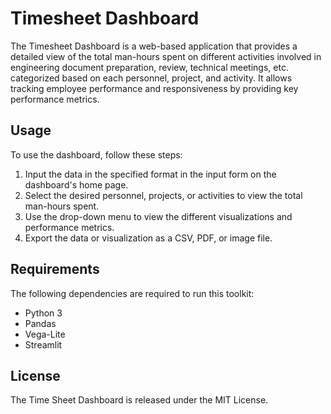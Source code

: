 # Timesheet Dashboard

The Timesheet Dashboard is a web-based application that provides a detailed view of the total man-hours spent on different activities involved in engineering document preparation, review, technical meetings, etc. categorized based on each personnel, project, and activity. 
It allows tracking employee performance and responsiveness by providing key performance metrics.

## Usage

To use the dashboard, follow these steps:

1.  Input the data in the specified format in the input form on the dashboard's home page.
2.  Select the desired personnel, projects, or activities to view the total man-hours spent.
3.  Use the drop-down menu to view the different visualizations and performance metrics.
4.  Export the data or visualization as a CSV, PDF, or image file.

## Requirements

The following dependencies are required to run this toolkit:

- Python 3
- Pandas
- Vega-Lite
- Streamlit

## License

The Time Sheet Dashboard is released under the MIT License. 
